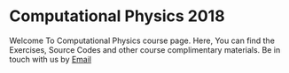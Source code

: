 # Computational Physics 2018

Welcome To Computational Physics course page. Here, You can find the Exercises, Source Codes and other course complimentary materials. Be in touch with us by [Email](mailto:amin.shahnazari@hotmail.com)
